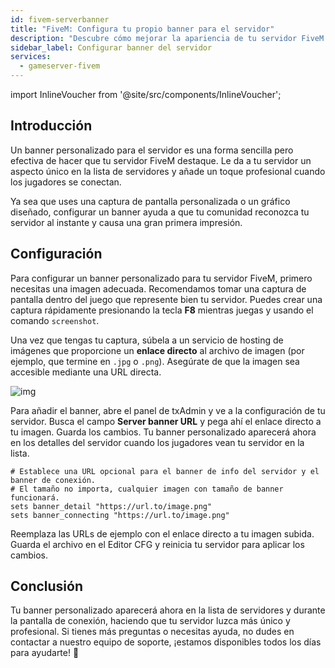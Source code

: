 ```yaml
---
id: fivem-serverbanner
title: "FiveM: Configura tu propio banner para el servidor"
description: "Descubre cómo mejorar la apariencia de tu servidor FiveM con un banner personalizado para un look único y profesional → Aprende más ahora"
sidebar_label: Configurar banner del servidor
services:
  - gameserver-fivem
---
```


import InlineVoucher from '@site/src/components/InlineVoucher';

## Introducción

Un banner personalizado para el servidor es una forma sencilla pero efectiva de hacer que tu servidor FiveM destaque. Le da a tu servidor un aspecto único en la lista de servidores y añade un toque profesional cuando los jugadores se conectan.

Ya sea que uses una captura de pantalla personalizada o un gráfico diseñado, configurar un banner ayuda a que tu comunidad reconozca tu servidor al instante y causa una gran primera impresión.

<InlineVoucher />

## Configuración

Para configurar un banner personalizado para tu servidor FiveM, primero necesitas una imagen adecuada. Recomendamos tomar una captura de pantalla dentro del juego que represente bien tu servidor. Puedes crear una captura rápidamente presionando la tecla **F8** mientras juegas y usando el comando `screenshot`.

Una vez que tengas tu captura, súbela a un servicio de hosting de imágenes que proporcione un **enlace directo** al archivo de imagen (por ejemplo, que termine en `.jpg` o `.png`). Asegúrate de que la imagen sea accesible mediante una URL directa.

![img](https://screensaver01.zap-hosting.com/index.php/s/4sCEeKkyGEm3EXd/preview)

Para añadir el banner, abre el panel de txAdmin y ve a la configuración de tu servidor. Busca el campo **Server banner URL** y pega ahí el enlace directo a tu imagen. Guarda los cambios. Tu banner personalizado aparecerá ahora en los detalles del servidor cuando los jugadores vean tu servidor en la lista.

```
# Establece una URL opcional para el banner de info del servidor y el banner de conexión.
# El tamaño no importa, cualquier imagen con tamaño de banner funcionará.
sets banner_detail "https://url.to/image.png"
sets banner_connecting "https://url.to/image.png"
```

Reemplaza las URLs de ejemplo con el enlace directo a tu imagen subida. Guarda el archivo en el Editor CFG y reinicia tu servidor para aplicar los cambios.

## Conclusión

Tu banner personalizado aparecerá ahora en la lista de servidores y durante la pantalla de conexión, haciendo que tu servidor luzca más único y profesional. Si tienes más preguntas o necesitas ayuda, no dudes en contactar a nuestro equipo de soporte, ¡estamos disponibles todos los días para ayudarte! 🙂

<InlineVoucher />